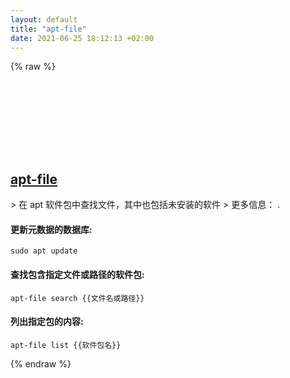 ```yaml
---
layout: default
title: "apt-file"
date: 2021-06-25 18:12:13 +02:00
---
```

{% raw %}
<h2 id="apt-file">
  <a href="/zh/linux/apt-file.html">apt-file</a> <a href="#apt-file"><svg class="icon">
    <use href="/assets/images/unicode_sprite.svg#link" />
  </svg></a>
</h2>
> 在 apt 软件包中查找文件，其中也包括未安装的软件
> 更多信息： <https://manpages.debian.org/latest/apt-file/apt-file.1.html>.

#### 更新元数据的数据库:
```shell
sudo apt update
```
#### 查找包含指定文件或路径的软件包:
```shell
apt-file search {{文件名或路径}}
```
#### 列出指定包的内容:
```shell
apt-file list {{软件包名}}
```
{% endraw %}